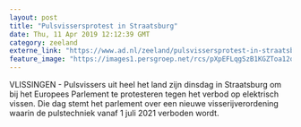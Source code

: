 ```yaml
---
layout: post
title: "Pulsvissersprotest in Straatsburg"
date: Thu, 11 Apr 2019 12:12:39 GMT
category: zeeland
externe_link: "https://www.ad.nl/zeeland/pulsvissersprotest-in-straatsburg~a1d0857a/"
feature_image: "https://images1.persgroep.net/rcs/pXpEFLqgSzB1KGZToa12qRd0-A4/diocontent/144331343/_fitwidth/400/?appId=21791a8992982cd8da851550a453bd7f&quality=0.7"
---
```


VLISSINGEN - Pulsvissers uit heel het land zijn dinsdag in Straatsburg om bij het Europees Parlement te protesteren tegen het verbod op elektrisch vissen. Die dag stemt het parlement over een nieuwe visserijverordening waarin de pulstechniek vanaf 1 juli 2021 verboden wordt.
